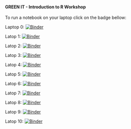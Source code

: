 #### GREEN IT - Introduction to R Workshop

To run a notebook on your laptop click on the badge bellow:

Laptop 0: [![Binder](https://mybinder.org/badge_logo.svg)](https://mybinder.org/v2/gh/netbofia/rworkshop-greenit/master)

Latop 1: [![Binder](https://mybinder.org/badge_logo.svg)](https://mybinder.org/v2/gh/netbofia/rworkshop-greenit/laptop1)

Latop 2: [![Binder](https://mybinder.org/badge_logo.svg)](https://mybinder.org/v2/gh/netbofia/rworkshop-greenit/laptop2)

Latop 3: [![Binder](https://mybinder.org/badge_logo.svg)](https://mybinder.org/v2/gh/netbofia/rworkshop-greenit/laptop3)

Latop 4: [![Binder](https://mybinder.org/badge_logo.svg)](https://mybinder.org/v2/gh/netbofia/rworkshop-greenit/laptop4)

Latop 5: [![Binder](https://mybinder.org/badge_logo.svg)](https://mybinder.org/v2/gh/netbofia/rworkshop-greenit/laptop5)

Latop 6: [![Binder](https://mybinder.org/badge_logo.svg)](https://mybinder.org/v2/gh/netbofia/rworkshop-greenit/laptop6)

Latop 7: [![Binder](https://mybinder.org/badge_logo.svg)](https://mybinder.org/v2/gh/netbofia/rworkshop-greenit/laptop7)

Latop 8: [![Binder](https://mybinder.org/badge_logo.svg)](https://mybinder.org/v2/gh/netbofia/rworkshop-greenit/laptop8)

Latop 9: [![Binder](https://mybinder.org/badge_logo.svg)](https://mybinder.org/v2/gh/netbofia/rworkshop-greenit/laptop9)

Latop 10: [![Binder](https://mybinder.org/badge_logo.svg)](https://mybinder.org/v2/gh/netbofia/rworkshop-greenit/laptop10)
